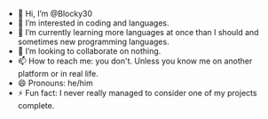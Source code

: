 - 👋 Hi, I’m @Blocky30
- 👀 I’m interested in coding and languages.
- 🌱 I’m currently learning more languages at once than I should and sometimes new programming languages.
- 💞️ I’m looking to collaborate on nothing.
- 📫 How to reach me: you don't. Unless you know me on another platform or in real life.
- 😄 Pronouns: he/him
- ⚡ Fun fact: I never really managed to consider one of my projects complete.
